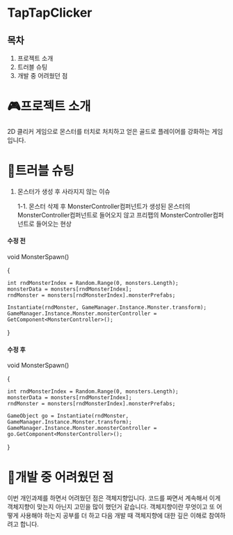 # TapTapClicker
## 목차
1. 프로젝트 소개
2. 트러블 슈팅
3. 개발 중 어려웠던 점

# 🎮프로젝트 소개
2D 클리커 게임으로 몬스터를 터치로 처치하고 얻은 골드로 플레이어를 강화하는 게임입니다.

# 🚀트러블 슈팅
1. 몬스터가 생성 후 사라지지 않는 이슈

   1-1. 몬스터 삭제 후 MonsterController컴퍼넌트가 생성된 몬스터의 MonsterController컴퍼넌트로 들어오지 않고 프리팹의 MonsterController컴퍼넌트로 들어오는 현상
#### 수정 전
void MonsterSpawn()

{
    
    int rndMonsterIndex = Random.Range(0, monsters.Length);
    monsterData = monsters[rndMonsterIndex];
    rndMonster = monsters[rndMonsterIndex].monsterPrefabs;

    Instantiate(rndMonster, GameManager.Instance.Monster.transform);
    GameManager.Instance.Monster.monsterController = GetComponent<MonsterController>();
}

#### 수정 후
void MonsterSpawn()

{
   
    int rndMonsterIndex = Random.Range(0, monsters.Length);
    monsterData = monsters[rndMonsterIndex];
    rndMonster = monsters[rndMonsterIndex].monsterPrefabs;

    GameObject go = Instantiate(rndMonster, GameManager.Instance.Monster.transform);
    GameManager.Instance.Monster.monsterController = go.GetComponent<MonsterController>();
}

# 🎯개발 중 어려웠던 점
이번 개인과제를 하면서 어려웠던 점은 객체지향입니다.
코드를 짜면서 계속해서 이게 객체지향이 맞는지 아닌지 고민을 많이 했던거 같습니다.
객체지향이란 무엇이고 또 어떻게 사용해야 하는지 공부를 더 하고 다음 개발 때 객체지향에 대한 깊은 이해로 참여하려고 합니다.
